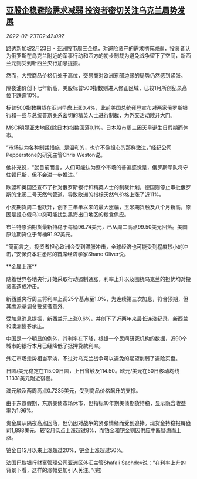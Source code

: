 <!--1645585262000-->
[亚股企稳避险需求减弱 投资者密切关注乌克兰局势发展](https://cn.reuters.com/article/global-market-asia-stocks-ukraine-0223-idCNKBS2KS05O)
------

<div><i>2022-02-23T02:42:09Z</i></div><p>路透新加坡2月23日 - 亚洲股市周三企稳，对避险资产的需求稍有减弱，投资者认为俄罗斯在乌克兰附近的军事行动和西方的初步制裁为避免战争留下了空间，新西兰元则受到新西兰央行加息提振。</p><p>然而，大宗商品价格仍处于高位，交易商对欧洲东部边缘的局势仍然感到紧张。</p><p>隔夜油价创下七年新高，美股标普500指数则进入修正区域，已较1月所创纪录高位下跌逾10%。</p><p>标普500指数期货在亚洲早盘上涨0.4%，此前美国总统拜登宣布对两家俄罗斯银行和一些与总统普京关系密切的精英人士进行制裁，为外交活动敞开大门。</p><p>MSCI明晟亚太地区(除日本)指数回落0.1%。日本股市周三因天皇诞生日假期而休市。</p><p>“市场认为各种制裁措施...是温和的，也许不像担心的那样激进，”经纪公司Pepperstone的研究主管Chris Weston说。</p><p>他补充说，“就目前而言，人们可能认为整个市场的普遍感觉是，俄罗斯军队将守住顿巴斯，但不会进一步推进。”</p><p>欧盟和英国还宣布了针对俄罗斯银行和精英人士的制裁计划，德国则停止审批俄罗斯的北溪二号天然气管道，导致欧洲的指标天然气价格上涨了近11%。</p><p>小麦期货周二也跃升，创下三年半以来的最大涨幅，玉米期货触及八个月新高，原因是担心俄乌冲突可能扰乱黑海出口地区的粮食供应。</p><p>布兰特原油期货最新持稳于每桶96.74美元，已从周二高点99.50美元回落。美国原油期货位于每桶91.92美元。</p><p>“简而言之，投资者担心欧洲会受到滞胀冲击，全球经济也可能受到程度较小的冲击，”安保资本驻悉尼的首席经济学家Shane Oliver说。</p><p>**金属上涨**</p><p>随着世界各地央行开始采取行动遏制通胀，利率上升以及围绕乌克兰的担忧均对投资者造成冲击。</p><p>新西兰央行周三将利率上调25个基点至1.0%，为连续第三次加息，符合预期，但其鹰派基调令投资者意外。</p><p>受加息消息提振，新西兰元上涨0.6%，并创下了近两年来最长连涨纪录，新西兰和澳洲债券承压。</p><p>中国是一个明显的例外，其利率在下降，根据一个民间研究机构的数据，近90个城市的银行本月已经降低了抵押贷款利率。</p><p>外汇市场走势相当平淡，不过对乌克兰战争可以避免的期望削弱了避险买盘。</p><p>日圆/美元稳定在115.00日圆，上日曾触及114.50。欧元/美元在50日移动均线1.1331美元附近徘徊。</p><p>澳元触及两周高点0.7235美元，受到商品价格飙升的支撑。</p><p>由于东京假期，东京美债市场休市，但指标10年期美债期货持稳，显示隐含收益率为1.96%。</p><p>贵金属从隔夜高点回落，但仍因对战争的紧张情绪而受到追捧。现货金持稳报每盎司1,898美元，较12月低点上涨超过8%，而铂金和钯金则因供应中断疑虑而上涨。</p><p>铂金自12月以来上涨超过20%，钯金上涨超过50%。</p><p>法国巴黎银行财富管理公司亚洲区外汇主管Shafali Sachdev说：“在利率上升的背景下看，这样的涨幅更加引人关注。”(完)</p>
